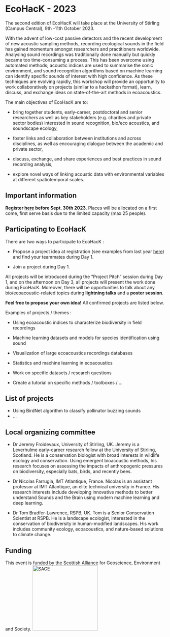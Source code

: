 # EcoHacK - 2023

The second edition of EcoHacK will take place at the University of Stirling (Campus Central), 9th -11th  October 2023.

With the advent of low-cost passive detectors and the recent development of new acoustic sampling methods, recording ecological sounds in the field has gained momentum amongst researchers and practitioners worldwide. Analysing sound recordings was traditionally done manually but quickly became too time-consuming a process. This has been overcome using automated methods; acoustic indices are used to summarise the sonic environment, and sound recognition algorithms based on machine learning can identify specific sounds of interest with high confidence. As these techniques are evolving rapidly, this workshop will provide an opportunity to work collaboratively on projects (similar to a hackathon format), learn, discuss, and exchange ideas on state-of-the-art methods in ecoacoustics.


The main objectives of EcoHacK are to:

- bring together students, early-career, postdoctoral and senior researchers as well as key stakeholders (e.g. charities and private sector bodies) interested in sound recognition, bio/eco acoustics, and soundscape ecology,

* foster links and collaboration between institutions and across disciplines, as well as encouraging dialogue between the academic and private sector,

+ discuss, exchange, and share experiences and best practices in sound recording analysis,

- explore novel ways of linking acoustic data with environmental variables at different spatiotemporal scales.


## Important information

**Register [here](https://docs.google.com/forms/d/e/1FAIpQLSe9DTWfn4epZyyhdTpqlEOjJAHf64p87lBxt4OF-1FeokUs9A/viewform) before Sept. 30th 2023**.
Places will be allocated on a first come, first serve basis due to the limited capacity (max 25 people). 

## Participating to EcoHacK

There are two ways to participate to EcoHacK :

* Propose a project idea at registration (see examples from last year [here](https://github.com/brain-bzh/EcoHacK-2022)) and find your teammates during Day 1.

* Join a project during Day 1.

All projects will be introduced during the “Project Pitch” session during Day 1, and on the afternoon on Day 3, all projects will present the work done during EcoHacK. Moreover, there will be opportunities to talk about any bio/ecoacoustic-related topics during **lightning talks** and a **poster session**.

**Feel free to propose your own idea!** All confirmed projects are listed below. 

Examples of projects / themes :

- Using ecoacoustic indices to characterize biodiversity in field recordings

- Machine learning datasets and models for species identification using sound

- Visualization of large ecoacoustics recordings databases

- Statistics and machine learning in ecoacoustics

- Work on specific datasets / research questions

- Create a tutorial on specific methods / toolboxes / …


## List of projects

- Using BirdNet algorithm to classify pollinator buzzing sounds
- ...

## Local organizing committee

- Dr Jeremy Froidevaux, University of Stirling, UK. Jeremy is a Leverhulme early-career research fellow at the University of Stirling, Scotland. He is a conservation biologist with broad interests in wildlife ecology and conservation. Using emergent bioacoustic methods, his research focuses on assessing the impacts of anthropogenic pressures on biodiversity, especially bats, birds, and recently bees.

- Dr Nicolas Farrugia, IMT Atlantique, France. Nicolas is an assistant professor at IMT Atlantique, an elite technical university in France. His research interests include developing innovative methods to better understand Sounds and the Brain using modern machine learning and deep learning.

- Dr Tom Bradfer-Lawrence, RSPB, UK. Tom is a Senior Conservation Scientist at RSPB. He is a landscape ecologist, interested in the conservation of biodiversity in human-modified landscapes. His work includes community ecology, ecoacoustics, and nature-based solutions to climate change.

## Funding 

This event is funded by the Scottish Alliance for Geoscience, Environment and Society. 
<img width="205" alt="SAGE" src="https://github.com/JeremyFroidevaux/EcoHacK/assets/23056411/6c2ebc1b-6b88-451f-ad8d-bb3ac8e3ea51">

